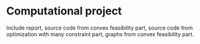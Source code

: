 # Computational project

Include report, source code from convex feasibility part, source code from optimization with many constraint part, graphs from convex feasibility part.